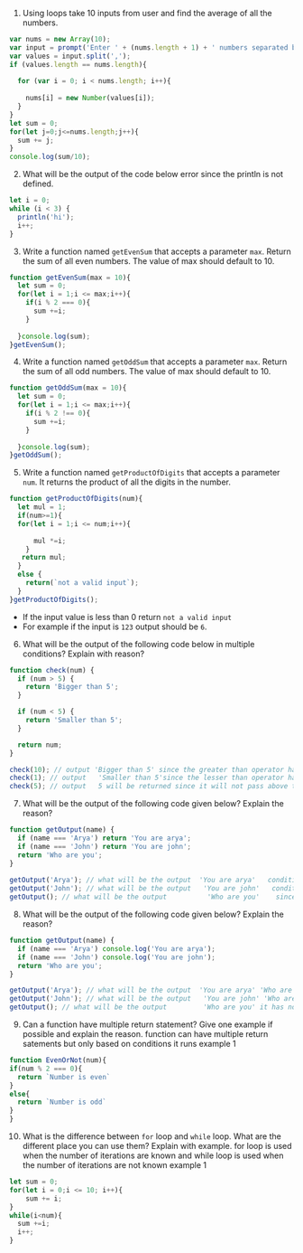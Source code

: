 1. Using loops take 10 inputs from user and find the average of all the numbers.
```js
var nums = new Array(10);
var input = prompt('Enter ' + (nums.length + 1) + ' numbers separated by commas:');
var values = input.split(',');
if (values.length == nums.length){
  
  for (var i = 0; i < nums.length; i++){
    
    nums[i] = new Number(values[i]);
  }
}
let sum = 0;
for(let j=0;j<=nums.length;j++){
  sum += j;
}
console.log(sum/10);
```
2. What will be the output of the code below
 error since the println is not defined.
```js
let i = 0;
while (i < 3) {
  println('hi');
  i++;
}
```

3. Write a function named `getEvenSum` that accepts a parameter `max`. Return the sum of all even numbers. The value of max should default to 10.
```js
function getEvenSum(max = 10){
  let sum = 0;
  for(let i = 1;i <= max;i++){
    if(i % 2 === 0){
      sum +=i;
    }
    
  }console.log(sum);
}getEvenSum();
```
4. Write a function named `getOddSum` that accepts a parameter `max`. Return the sum of all odd numbers. The value of max should default to 10.
```js
function getOddSum(max = 10){
  let sum = 0;
  for(let i = 1;i <= max;i++){
    if(i % 2 !== 0){
      sum +=i;
    }
    
  }console.log(sum);
}getOddSum();
```

5. Write a function named `getProductOfDigits` that accepts a parameter `num`. It returns the product of all the digits in the number.
```js
function getProductOfDigits(num){
  let mul = 1;
  if(num>=1){
  for(let i = 1;i <= num;i++){
   
      mul *=i;
    }
   return mul;
  }
  else {
    return(`not a valid input`);
  }
}getProductOfDigits();
```
- If the input value is less than 0 return `not a valid input`
- For example if the input is `123` output should be `6`.

6. What will be the output of the following code below in multiple conditions? Explain with reason?

```js
function check(num) {
  if (num > 5) {
    return 'Bigger than 5';
  }

  if (num < 5) {
    return 'Smaller than 5';
  }

  return num;
}

check(10); // output 'Bigger than 5' since the greater than operator has been used and num value is 10 graeter than 5. 
check(1); // output   'Smaller than 5'since the lesser than operator has been used and num value is 1 lesser than 5. 
check(5); // output   5 will be returned since it will not pass above two conditions.
```

7. What will be the output of the following code given below? Explain the reason?

```js
function getOutput(name) {
  if (name === 'Arya') return 'You are arya';
  if (name === 'John') return 'You are john';
  return 'Who are you';
}
 
getOutput('Arya'); // what will be the output  'You are arya'   condition one passes the value with it triple equals 
getOutput('John'); // what will be the output   'You are john'   condition two passes the value with it triple equals 
getOutput(); // what will be the output          'Who are you'    since it has no value 
```

8. What will be the output of the following code given below? Explain the reason?

```js
function getOutput(name) {
  if (name === 'Arya') console.log('You are arya');
  if (name === 'John') console.log('You are john');
  return 'Who are you';
}

getOutput('Arya'); // what will be the output  'You are arya' 'Who are you' here console.log prints and return returns a value
getOutput('John'); // what will be the output   'You are john' 'Who are you' here console.log prints and return returns a value
getOutput(); // what will be the output         'Who are you' it has no value since
```

9. Can a function have multiple return statement? Give one example if possible and explain the reason.
function can have multiple return satements but only based on conditions it runs
example 1
```js
function EvenOrNot(num){
if(num % 2 === 0){
  return `Number is even`
}
else{
  return `Number is odd`
}
}
```

10. What is the difference between `for` loop and `while` loop. What are the different place you can use them? Explain with example.
for loop is used when the number of iterations are known and while loop is used when the number of iterations are not known
example 1 
```js
let sum = 0;
for(let i = 0;i <= 10; i++){
    sum += i;
}
while(i<num){
  sum +=i;
  i++;
}
```
